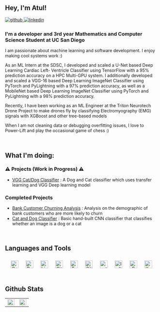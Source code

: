## Hey, I'm Atul!  
  

<a href="https://github.com/atooln" target="_blank">
<img src=https://img.shields.io/badge/github-%2324292e.svg?&style=for-the-badge&logo=github&logoColor=white alt=github style="margin-bottom: 5px;" />
</a>
<a href="https://linkedin.com/in/atool-nair" target="_blank">
<img src=https://img.shields.io/badge/linkedin-%231E77B5.svg?&style=for-the-badge&logo=linkedin&logoColor=white alt=linkedin style="margin-bottom: 5px;" />
</a>

<!--
<a href="https://www.kaggle.com/atoolnair" target="_blank">
<img src=https://img.shields.io/badge/kaggle-%2344BAE8.svg?&style=for-the-badge&logo=kaggle&logoColor=white alt=kaggle style="margin-bottom: 5px;" />
</a>  
  
-->


### I'm a developer and 3rd year Mathematics and Computer Science Student at UC San Diego  
I am passionate about machine learning and software development. I enjoy making cool systems work :)

As an ML Intern at the SDSC, I developed and scaled a U-Net based Deep Learning Cardiac Left- Ventricle Classifier using TensorFlow with a 95% prediction accuracy on a HPC Multi-GPU system. I additionally developed and scaled a VGG-16 based Deep Learning ImageNet Classifier using PyTorch and PyLightning with a 97% prediction accuracy, as well as a MobileNet based Deep Learning ImageNet Classifier using PyTorch and PyLightning with a 98% prediction accuracy.

Recently, I have been working as an ML Engineer at the Triton Neurotech Drone Project to make drones fly by classifying Electromyography (EMG) signals with XGBoost and other tree-based models

When I am not cleaning data or debugging overfitting issues, I love to Power-Lift and play the occasional game of chess :)

  

<br/>  


## What I'm doing: 

### ⚠️ Projects (Work in Progress) ⚠️
  - [VGG Cat/Dog Classifier](https://github.com/atooln/VGG-Cat-Dog-Classifier) : A Dog and Cat classifier which uses transfer learning and VGG Deep learning model

### Completed Projects
  - [Bank Customer Churning Analysis](https://github.com/atooln/Bank-Churning) : Analysis on the demographic of bank customers who are more likely to churn 
  - [Cat and Dog Classifier](https://github.com/atooln/Cat_n_Dog_Classifier) : Basic hand-built CNN classifier that classifies whether an image is a dog or a cat

<br/>  


## Languages and Tools  
<div align="center">  
<img style="margin: 10px" src="https://profilinator.rishav.dev/skills-assets/cplusplus-original.svg" alt="C++" height="25" />  
<img style="margin: 10px" src="https://profilinator.rishav.dev/skills-assets/python-original.svg" alt="Python" height="25" />  
<img style="margin: 10px" src="https://profilinator.rishav.dev/skills-assets/linux-original.svg" alt="Linux" height="25" />  
<img style="margin: 10px" src="https://profilinator.rishav.dev/skills-assets/git-scm-icon.svg" alt="Git" height="25" />  
<img style="margin: 10px" src="https://profilinator.rishav.dev/skills-assets/tensorflow-icon.svg" alt="TensorFlow" height="25" />   
<img style="margin: 10px" src="https://profilinator.rishav.dev/skills-assets/gitlab.svg" alt="GitLab" height="25" />  
<img style="margin: 10px" src="https://profilinator.rishav.dev/skills-assets/pytorch-icon.svg" alt="pytorch" height="25" />  
<img style="margin: 10px" src="https://profilinator.rishav.dev/skills-assets/influxdb.svg" alt="InfluxDB" height="25" />  
<img style="margin: 10px" src="https://profilinator.rishav.dev/skills-assets/r.svg" alt="R" height="25" />  
<img style="margin: 10px" src="https://profilinator.rishav.dev/skills-assets/keras.png" alt="Keras" height="25" />  
</div>  

<br/>  


## Github Stats  
<table><tr><td valign="top" width="50%">

<img src="https://github-readme-stats.vercel.app/api?username=atooln&show_icons=true&count_private=true&hide_border=true" align="left" style="width: 100%" />

</td><td valign="top" width="50%">

<img src="https://github-readme-stats.vercel.app/api/top-langs/?username=atooln&hide_border=true&layout=compact" align="left" style="width: 100%" />

</td></tr></table>  

<br/>  

  

<br/>  

  

<br/>  


<br />


